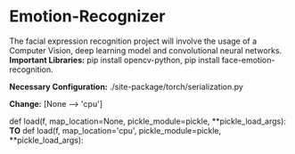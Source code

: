 # Emotion-Recognizer
The facial expression recognition project will involve the usage of a Computer Vision, deep learning model and convolutional neural networks.
**Important Libraries:** pip install opencv-python, pip install face-emotion-recognition.

**Necessary Configuration:** ./site-package/torch/serialization.py

**Change:** [None --> 'cpu']

def load(f, map_location=None, pickle_module=pickle, **pickle_load_args): **TO**
def load(f, map_location='cpu', pickle_module=pickle, **pickle_load_args):




